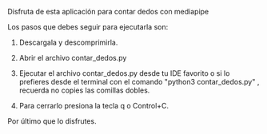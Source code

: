 Disfruta de esta aplicación para contar dedos con mediapipe

Los pasos que debes seguir para ejecutarla son:

1. Descargala y descomprimirla.

2. Abrir el archivo contar_dedos.py

3. Ejecutar el archivo contar_dedos.py desde tu IDE favorito o si lo prefieres desde el terminal con el comando "python3 contar_dedos.py"
, recuerda no copies las comillas dobles.

4. Para cerrarlo presiona la tecla q o Control+C.

Por último que lo disfrutes. 

